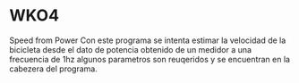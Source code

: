 # WKO4
Speed from Power
Con este programa se intenta estimar la velocidad de la bicicleta desde el dato de potencia obtenido de un medidor a una frecuencia de 1hz
algunos parametros son reuqeridos y se encuentran en la cabezera del programa.

